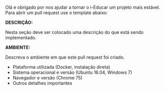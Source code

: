 Olá e obrigado por nos ajudar a tornar o i-Educar um projeto mais estável. Para abrir um pull request use o template abaixo:

**DESCRIÇÃO:**

Nesta seção deve ser colocado uma descrição do que está sendo implementado.

**AMBIENTE:**

Descreva o ambiente em que este pull request foi criado.

- Plataforma utilizada (Docker, instalação direta)
- Sistema operacional e versão (Ubuntu 16.04, Windows 7)
- Navegador e versão (Chrome 75)
- Outros detalhes importantes
